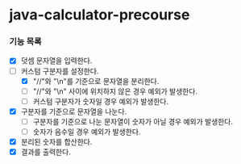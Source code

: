 # java-calculator-precourse

### 기능 목록

- [x] 덧셈 문자열을 입력한다.
- [ ] 커스텀 구분자를 설정한다.
  - [x] "//"와 "\n"를 기준으로 문자열을 분리한다.
  - [ ] "//"와 "\n" 사이에 위치하지 않은 경우 예외가 발생한다.
  - [ ] 커스텀 구분자가 숫자일 경우 예외가 발생한다.
- [x] 구분자를 기준으로 문자열을 나눈다.
  - [ ] 구분자를 기준으로 나눈 문자열이 숫자가 아닐 경우 예외가 발생한다.
  - [ ] 숫자가 음수일 경우 예외가 발생한다.
- [x] 분리된 숫자를 합산한다.
- [x] 결과를 출력한다.